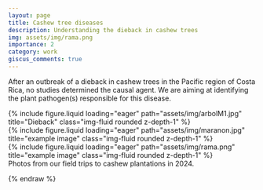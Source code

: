 ```yaml
---
layout: page
title: Cashew tree diseases
description: Understanding the dieback in cashew trees
img: assets/img/rama.png
importance: 2
category: work
giscus_comments: true
---
```


After an outbreak of a dieback in cashew trees in the Pacific region of Costa Rica, no studies determined the causal agent. We are aiming at identifying the plant pathogen(s) responsible for this disease.

<div class="row">
    <div class="col-sm mt-3 mt-md-0">
        {% include figure.liquid loading="eager" path="assets/img/arbolM1.jpg" title="Dieback" class="img-fluid rounded z-depth-1" %}
    </div>
    <div class="col-sm mt-3 mt-md-0">
        {% include figure.liquid loading="eager" path="assets/img/maranon.jpg" title="example image" class="img-fluid rounded z-depth-1" %}
    </div>
    <div class="col-sm mt-3 mt-md-0">
        {% include figure.liquid loading="eager" path="assets/img/rama.png" title="example image" class="img-fluid rounded z-depth-1" %}
    </div>
</div>
<div class="caption">
    Photos from our field trips to cashew plantations in 2024.
</div>

{% endraw %}
